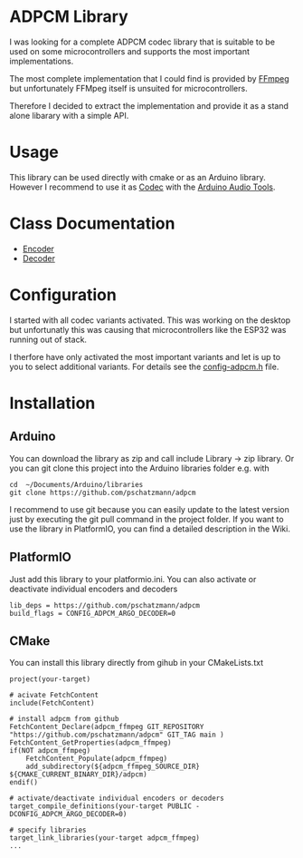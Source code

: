 # ADPCM Library

I was looking for a complete ADPCM codec library that is suitable to be used on some microcontrollers and supports the most important implementations.

The most complete implementation that I could find is provided by [FFmpeg](https://ffmpeg.org/) but unfortunately FFMpeg itself is unsuited for microcontrollers.

Therefore I decided to extract the implementation and provide it as a stand alone libarary with a simple API.

# Usage

This library can be used directly with cmake or as an Arduino library. However I recommend to use it as [Codec](https://github.com/pschatzmann/arduino-audio-tools/wiki/Encoding-and-Decoding-of-Audio) with the [Arduino Audio Tools](https://github.com/pschatzmann/arduino-audio-tools). 


# Class Documentation

- [Encoder](https://pschatzmann.github.io/adpcm/docs/html/classadpcm__ffmpeg_1_1ADPCMEncoder.html)
- [Decoder](https://pschatzmann.github.io/adpcm/docs/html/classadpcm__ffmpeg_1_1ADPCMDecoder.html)


# Configuration

I started with all codec variants activated. This was working on the desktop but unfortunatly this was causing that microcontrollers like the ESP32 was running out of stack. 

I therfore have only activated the most important variants and let is up to you to select additional variants. For details see the [config-adpcm.h](https://github.com/pschatzmann/adpcm/blob/main/src/adpcm-ffmpeg/config-adpcm.h) file.


# Installation 

## Arduino

You can download the library as zip and call include Library -> zip library. Or you can git clone this project into the Arduino libraries folder e.g. with

```
cd  ~/Documents/Arduino/libraries
git clone https://github.com/pschatzmann/adpcm
```

I recommend to use git because you can easily update to the latest version just by executing the git pull command in the project folder. If you want to use the library in PlatformIO, you can find a detailed description in the Wiki.

## PlatformIO

Just add this library to your platformio.ini. You can also activate or deactivate individual encoders and decoders
```
lib_deps = https://github.com/pschatzmann/adpcm
build_flags = CONFIG_ADPCM_ARGO_DECODER=0
```



## CMake

You can install this library directly from gihub in your CMakeLists.txt

```
project(your-target)

# acivate FetchContent
include(FetchContent)

# install adpcm from github
FetchContent_Declare(adpcm_ffmpeg GIT_REPOSITORY "https://github.com/pschatzmann/adpcm" GIT_TAG main )
FetchContent_GetProperties(adpcm_ffmpeg)
if(NOT adpcm_ffmpeg)
    FetchContent_Populate(adpcm_ffmpeg)
    add_subdirectory(${adpcm_ffmpeg_SOURCE_DIR} ${CMAKE_CURRENT_BINARY_DIR}/adpcm)
endif()

# activate/deactivate individual encoders or decoders
target_compile_definitions(your-target PUBLIC -DCONFIG_ADPCM_ARGO_DECODER=0)

# specify libraries
target_link_libraries(your-target adpcm_ffmpeg)
...
```




